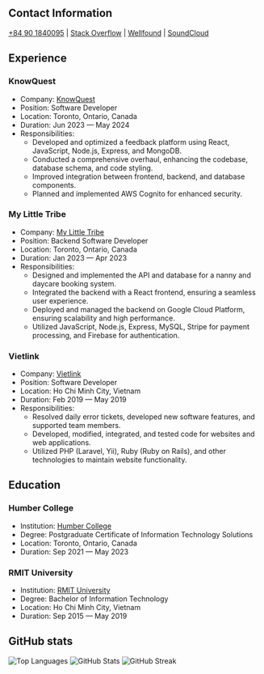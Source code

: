 ## Contact Information

[‭+84 90 1840095‬](tel:‭+84901840095‬) | [Stack Overflow](https://stackoverflow.com/users/9129836/95tuanle) | [Wellfound](https://wellfound.com/95tuanle) | [SoundCloud](https://soundcloud.com/95tuanle)

## Experience

### KnowQuest

- Company: [KnowQuest](https://www.linkedin.com/company/knowquest-inc./)
- Position: Software Developer
- Location: Toronto, Ontario, Canada
- Duration: Jun 2023 — May 2024
- Responsibilities:
    - Developed and optimized a feedback platform using React, JavaScript, Node.js, Express, and MongoDB.
    - Conducted a comprehensive overhaul, enhancing the codebase, database schema, and code styling.
    - Improved integration between frontend, backend, and database components.
    - Planned and implemented AWS Cognito for enhanced security.

### My Little Tribe

- Company: [My Little Tribe](https://www.linkedin.com/company/my-little-tribe-community/)
- Position: Backend Software Developer
- Location: Toronto, Ontario, Canada
- Duration: Jan 2023 — Apr 2023
- Responsibilities:
    - Designed and implemented the API and database for a nanny and daycare booking system.
    - Integrated the backend with a React frontend, ensuring a seamless user experience.
    - Deployed and managed the backend on Google Cloud Platform, ensuring scalability and high performance.
    - Utilized JavaScript, Node.js, Express, MySQL, Stripe for payment processing, and Firebase for authentication.

### Vietlink

- Company: [Vietlink](https://www.linkedin.com/company/vietlinkcompany/)
- Position: Software Developer
- Location: Ho Chi Minh City, Vietnam
- Duration: Feb 2019 — May 2019
- Responsibilities:
    - Resolved daily error tickets, developed new software features, and supported team members.
    - Developed, modified, integrated, and tested code for websites and web applications.
    - Utilized PHP (Laravel, Yii), Ruby (Ruby on Rails), and other technologies to maintain website functionality.

## Education

### Humber College

- Institution: [Humber College](https://www.linkedin.com/school/humber-college/)
- Degree: Postgraduate Certificate of Information Technology Solutions
- Location: Toronto, Ontario, Canada
- Duration: Sep 2021 — May 2023

### RMIT University

- Institution: [RMIT University](https://www.linkedin.com/school/rmit-university-vietnam/)
- Degree: Bachelor of Information Technology
- Location: Ho Chi Minh City, Vietnam
- Duration: Sep 2015 — May 2019

## GitHub stats

![Top Languages](https://github-readme-stats-95tuanle.vercel.app/api/top-langs/?username=95tuanle&layout=compact&show_icons=true&theme=transparent&langs_count=10&size_weight=0.5&count_weight=0.5)
![GitHub Stats](https://github-readme-stats-95tuanle.vercel.app/api?username=95tuanle&show_icons=true&theme=transparent&include_all_commits=true)
![GitHub Streak](https://github-readme-streak-stats-95tuanle.vercel.app/?user=95tuanle&theme=transparent)
